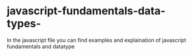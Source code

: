 # javascript-fundamentals-data-types-
In the javascript file you can find examples and explaination of javascript fundamentals and datatype 
